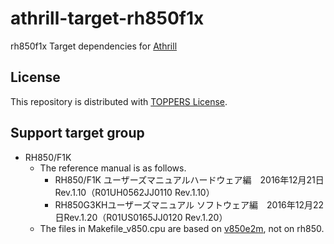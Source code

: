 # athrill-target-rh850f1x

rh850f1x Target dependencies for [Athrill](https://github.com/toppers/athrill)

## License

This repository is distributed with [TOPPERS License](https://toppers.jp/en/license.html).

## Support target group

- RH850/F1K
    - The reference manual is as follows.
       - RH850/F1K ユーザーズマニュアルハードウェア編　2016年12月21日Rev.1.10（R01UH0562JJ0110 Rev.1.10）
       - RH850G3KHユーザーズマニュアル ソフトウェア編　2016年12月22日Rev.1.20（R01US0165JJ0120 Rev.1.20）
    - The files in Makefile_v850.cpu are based on [v850e2m](https://github.com/toppers/athrill-target-v850e2m), not on rh850. 
    